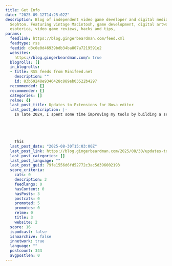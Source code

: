 ```yaml
---
title: Get Info
date: "2025-09-12T14:25:02Z"
description: Blog of independent video game developer and digital media artist Matt
  Sephton. Featuring vintage Macintosh, game development, digital artwork, Japanese
  esoterica, video game reviews, hacks and tips,
params:
  feedlink: https://blog.gingerbeardman.com/feed.xml
  feedtype: rss
  feedid: d3c0e0d46939bdb34ba807a7219591e2
  websites:
    https://blog.gingerbeardman.com/: true
  blogrolls: []
  in_blogrolls:
  - title: RSS feeds from Minifeed.net
    description: ""
    id: 83b59248e9346428c889eb03522b4297
  recommended: []
  recommender: []
  categories: []
  relme: {}
  last_post_title: Updates to Extensions for Nova editor
  last_post_description: |-
    In late 2024, I spent some time improving my tools by building a set of extensions for Nova editor to streamline some time-consuming tasks I encounter during blogging and game development.





    This
  last_post_date: "2025-08-30T15:03:00Z"
  last_post_link: https://blog.gingerbeardman.com/2025/08/30/updates-to-my-extensions-for-nova-editor/
  last_post_categories: []
  last_post_language: ""
  last_post_guid: 79fe1556d6fd52772c3ac5d396002193
  score_criteria:
    cats: 0
    description: 3
    feedlangs: 0
    hasContent: 0
    hasPosts: 3
    postcats: 0
    promoted: 5
    promotes: 0
    relme: 0
    title: 3
    website: 2
  score: 16
  ispodcast: false
  isnoarchive: false
  innetwork: true
  language: ""
  postcount: 343
  avgpostlen: 0
---
```

